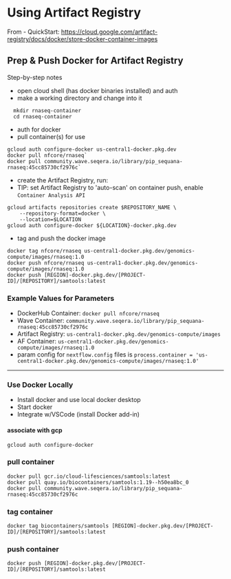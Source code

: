 # Using Artifact Registry

From - QuickStart: https://cloud.google.com/artifact-registry/docs/docker/store-docker-container-images

## Prep & Push Docker for Artifact Registry

Step-by-step notes  

- open cloud shell (has docker binaries installed) and auth
- make a working directory and change into it
```  
  mkdir rnaseq-container
  cd rnaseq-container
```
- auth for docker
- pull container(s) for use
  
```
gcloud auth configure-docker us-central1-docker.pkg.dev
docker pull nfcore/rnaseq`
docker pull community.wave.seqera.io/library/pip_sequana-rnaseq:45cc85730cf2976c`
```

- create the Artifact Registry, run:
- TIP: set Artifact Registry to 'auto-scan' on container push, enable `Container Analysis API`

```
gcloud artifacts repositories create $REPOSITORY_NAME \
    --repository-format=docker \
    --location=$LOCATION
gcloud auth configure-docker ${LOCATION}-docker.pkg.dev
```

- tag and push the docker image

```
docker tag nfcore/rnaseq us-central1-docker.pkg.dev/genomics-compute/images/rnaseq:1.0
docker push nfcore/rnaseq us-central1-docker.pkg.dev/genomics-compute/images/rnaseq:1.0
docker push [REGION]-docker.pkg.dev/[PROJECT-ID]/[REPOSITORY]/samtools:latest
```

### Example Values for Parameters

- DockerHub Container: `docker pull nfcore/rnaseq`
- Wave Container: `community.wave.seqera.io/library/pip_sequana-rnaseq:45cc85730cf2976c`
- Artifact Registry: `us-central1-docker.pkg.dev/genomics-compute/images`
- AF Container: `us-central1-docker.pkg.dev/genomics-compute/images/rnaseq:1.0`
- param config for `nextflow.config` files is `process.container = 'us-central1-docker.pkg.dev/genomics-compute/images/rnaseq:1.0'`

-------------------------------------------

### Use Docker Locally

- Install docker and use local docker desktop
- Start docker
- Integrate w/VSCode (install Docker add-in)   

#### associate with gcp
`gcloud auth configure-docker`

### pull container
```
docker pull gcr.io/cloud-lifesciences/samtools:latest
docker pull quay.io/biocontainers/samtools:1.19--h50ea8bc_0  
docker pull community.wave.seqera.io/library/pip_sequana-rnaseq:45cc85730cf2976c
```

### tag container
`docker tag biocontainers/samtools [REGION]-docker.pkg.dev/[PROJECT-ID]/[REPOSITORY]/samtools:latest`

### push container
`docker push [REGION]-docker.pkg.dev/[PROJECT-ID]/[REPOSITORY]/samtools:latest`


